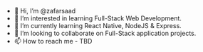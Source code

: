 - 👋 Hi, I’m @zafarsaad
- 👀 I’m interested in learning Full-Stack Web Development.
- 🌱 I’m currently learning React Native, NodeJS & Express.
- 💞️ I’m looking to collaborate on Full-Stack application projects.
- 📫 How to reach me - TBD

<!---
zafarsaad/zafarsaad is a ✨ special ✨ repository because its `README.md` (this file) appears on your GitHub profile.
You can click the Preview link to take a look at your changes.
--->
